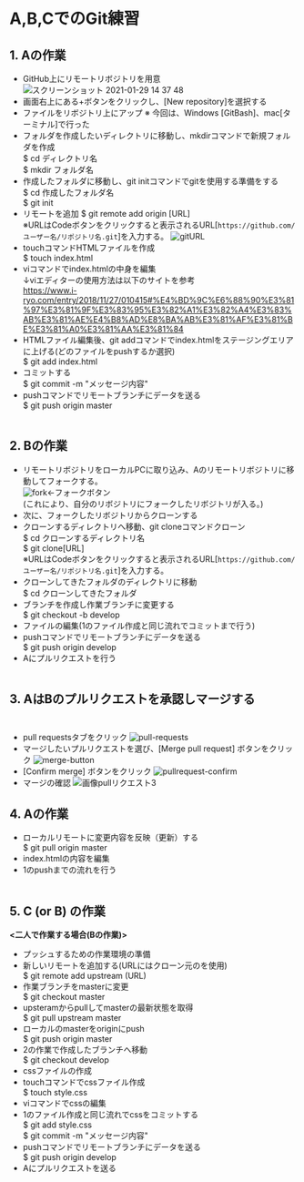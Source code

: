 # A,B,CでのGit練習
## 1. Aの作業
   * GitHub上にリモートリボジトリを用意
   ![スクリーンショット 2021-01-29 14 37 48](https://user-images.githubusercontent.com/78012223/106419912-e5528b80-649c-11eb-9071-867958ed4902.png)
   * 画面右上にある+ボタンをクリックし、[New repository]を選択する
   * ファイルをリボジトリ上にアップ
   ※ 今回は、Windows [GitBash]、mac[ターミナル]で行った
   * フォルダを作成したいディレクトリに移動し、mkdirコマンドで新規フォルダを作成<br>
     $ cd ディレクトリ名<br>
     $ mkdir フォルダ名<br>
   * 作成したフォルダに移動し、git initコマンドでgitを使用する準備をする<br>
     $ cd 作成したフォルダ名<br>
     $ git init<br>
   * リモートを追加
     $ git remote add origin [URL]<br>
     ※URLはCodeボタンをクリックすると表示されるURL[`https://github.com/ユーザー名/リポジトリ名.git`]を入力する。
![gitURL](https://user-images.githubusercontent.com/78012223/106419964-04511d80-649d-11eb-99a6-7a5b623d0289.png)
   * touchコマンドHTMLファイルを作成<br>
     $ touch index.html<br>
   * viコマンドでindex.htmlの中身を編集<br>
     ↓viエディターの使用方法は以下のサイトを参考<br>
https://www.i-ryo.com/entry/2018/11/27/010415#%E4%BD%9C%E6%88%90%E3%81%97%E3%81%9F%E3%83%95%E3%82%A1%E3%82%A4%E3%83%AB%E3%81%AE%E4%B8%AD%E8%BA%AB%E3%81%AF%E3%81%BE%E3%81%A0%E3%81%AA%E3%81%84<br>
   * HTMLファイル編集後、git addコマンドでindex.htmlをステージングエリアに上げる(どのファイルをpushするか選択)<br>
     $ git add index.html<br>
   * コミットする<br>
     $ git commit -m "メッセージ内容"<br>
   * pushコマンドでリモートブランチにデータを送る<br>
     $ git push origin master<br><br>
## 2. Bの作業
   * リモートリボジトリをローカルPCに取り込み、Aのリモートリボジトリに移動してフォークする。<br>
   ![fork](https://user-images.githubusercontent.com/78012223/106416815-a836cb00-6495-11eb-95fb-ec59fbd01a91.png)←フォークボタン<br>
   (これにより、自分のリボジトリにフォークしたリボジトリが入る。)
   * 次に、フォークしたリボジトリからクローンする
   * クローンするディレクトリへ移動、git cloneコマンドクローン<br>
     $ cd クローンするディレクトリ名<br>
     $ git clone[URL]<br>
     ※URLはCodeボタンをクリックすると表示されるURL[`https://github.com/ユーザー名/リポジトリ名.git`]を入力する。
   * クローンしてきたフォルダのディレクトリに移動<br>
     $ cd クローンしてきたフォルダ<br>
   * ブランチを作成し作業ブランチに変更する<br>
     $ git checkout -b develop<br>
   * ファイルの編集(1のファイル作成と同じ流れでコミットまで行う)<br>
   * pushコマンドでリモートブランチにデータを送る<br>
     $ git push origin develop<br>
   * Aにプルリクエストを行う<br><br>
## 3. AはBのプルリクエストを承認しマージする<br><br>
   * pull requestsタブをクリック
   ![pull-requests](https://user-images.githubusercontent.com/78012223/106425669-9100d900-64a7-11eb-8123-3dcc47781fd2.png)
   * マージしたいプルリクエストを選び、[Merge pull request] ボタンをクリック
   ![merge-button](https://user-images.githubusercontent.com/78012223/106425730-ad9d1100-64a7-11eb-9a04-4f07cec44a8b.png)
   * [Confirm merge] ボタンをクリック
   ![pullrequest-confirm](https://user-images.githubusercontent.com/78012223/106425607-729add80-64a7-11eb-8729-299439fab3ae.png)
   * マージの確認
   ![画像pullリクエスト3 ](https://user-images.githubusercontent.com/78012223/106545243-61f07300-654c-11eb-9659-c59c2cd01f6f.png) 

## 4. Aの作業
   * ローカルリモートに変更内容を反映（更新）する<br>
     $ git pull origin master<br>
   * index.htmlの内容を編集
   * 1のpushまでの流れを行う<br><br>
## 5. C (or B) の作業
   **<二人で作業する場合(Bの作業)><br>**
   * プッシュするための作業環境の準備<br>
   * 新しいリモートを追加する(URLにはクローン元のを使用)<br>
     $ git remote add upstream (URL)<br>
   * 作業ブランチをmasterに変更<br>
     $ git checkout master<br>
   * upsteramからpullしてmasterの最新状態を取得<br>
     $ git pull upstream master<br>
   * ローカルのmasterをoriginにpush<br>
     $ git push origin master<br>
   * 2の作業で作成したブランチへ移動<br>
     $ git checkout develop<br>
   * cssファイルの作成<br>
   * touchコマンドでcssファイル作成<br>
     $ touch style.css<br>
   * viコマンドでcssの編集<br>
   * 1のファイル作成と同じ流れでcssをコミットする<br>
     $ git add style.css<br>
     $ git commit -m "メッセージ内容"<br>
   * pushコマンドでリモートブランチにデータを送る<br>
     $ git push origin develop<br>
   * Aにプルリクエストを送る<br><br>
